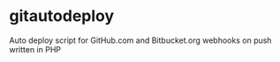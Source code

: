 # gitautodeploy
Auto deploy script for GitHub.com and Bitbucket.org webhooks on push written in PHP
